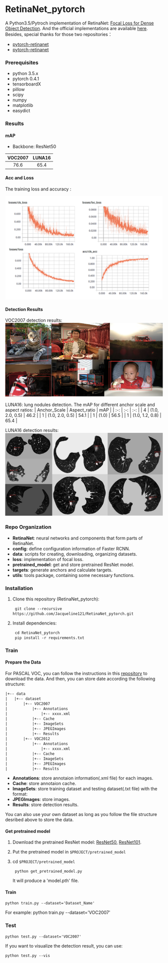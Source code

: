 # RetinaNet_pytorch

A Python3.5/Pytroch implementation of RetinaNet: [Focal Loss for Dense Object Detection](https://arxiv.org/abs/1708.02002). And the official implementations are available [here](https://github.com/facebookresearch/Detectron). Besides, special thanks for those two repositories：
* [pytorch-retinanet](https://github.com/kuangliu/pytorch-retinanet)
* [pytorch-retinanet](https://github.com/yhenon/pytorch-retinanet)

### Prerequisites
* python 3.5.x
* pytorch 0.4.1
* tensorboardX
* pillow
* scipy
* numpy
* matplotlib
* easydict

### Results
#### mAP
* Backbone: ResNet50

| VOC2007 | LUNA16 |
| :-: | :-: |
| 76.6 | 65.4 |

#### Acc and Loss
The training loss and accuracy :

![Alt text](/result/loss_and_acc.png)

#### Detection Results
VOC2007 detection results:
![Alt text](/result/results.png)

LUNA16: lung nodules detection. The mAP for different anchor scale and aspect ratios:
| Anchor_Scale | Aspect_ratio | mAP |
| :-: | :-: | :-: |
| 4 | (1.0, 2.0, 0.5) | 46.2 |
| 1 | (1.0, 2.0, 0.5) | 54.1 |
| 1 | (1.0) | 56.5 |
| 1 | (1.0, 1.2, 0.8) | 65.4 |

LUNA16 detection results:
![Alt text](/result/results_luna.png)

### Repo Organization
* **RetinaNet**: neural networks and components that form parts of RetinaNet.
* **config**: define configuration information of Faster RCNN.
* **data**: scripts for creating, downloading, organizing datasets.
* **loss**: implementation of focal loss.
* **pretrained_model**: get and store pretrained ResNet model.
* **targets**: generate anchors and calculate targets.
* **utils**: tools package, containing some necessary functions.

### Installation

1. Clone this repository (RetinaNet_pytorch):
    
        git clone --recursive https://github.com/Jacqueline121/RetinaNet_pytorch.git

2. Install dependencies:
    
        cd RetinaNet_pytorch 
        pip install -r requirements.txt

### Train
#### Prepare the Data
For PASCAL VOC, you can follow the instructions in this [repository](https://github.com/Jacqueline121/Faster_RCNN_pytorch) to download the data. And then, you can store date according the following structure:

```
|+-- data    
|   |+-- dataset    
|       |+-- VOC2007    
|           |+-- Annotations    
|               |+-- xxxx.xml    
|           |+-- Cache    
|           |+-- ImageSets    
|           |+-- JPEGImages    
|           |+-- Results    
|       |+-- VOC2012    
|           |+-- Annotations    
|               |+-- xxxx.xml    
|           |+-- Cache    
|           |+-- ImageSets    
|           |+-- JPEGImages    
|           |+-- Results    
```

* **Annotations**: store annotaion information(.xml file) for each images.
* **Cache**: store annotaion cache.
* **ImageSets**: store training dataset and testing dataset(.txt file) with the format:
* **JPEGImages**: store images.
* **Results**: store detection results.

You can also use your own dataset as long as you follow the file structure desribed above to store the data.

#### Get pretrained model
1. Download the pretrained ResNet model: [ResNet50](https://drive.google.com/open?id=0B7fNdx_jAqhtbllXbWxMVEdZclE), [ResNet101](https://drive.google.com/open?id=0B7fNdx_jAqhtbllXbWxMVEdZclE).

2. Put the pretrained model in `$PROJECT/pretrained_model`

3. cd `$PROJECT/pretrained_model`

        python get_pretrained_model.py

    It will produce a 'model.pth' file.

#### Train
    python train.py --dataset='Dataset_Name'
For example:
    python train.py --dataset='VOC2007'


### Test
    python test.py --dataset='VOC2007'

If you want to visualize the detection result, you can use:
    
    python test.py --vis
